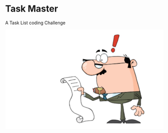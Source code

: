 # Task Master
A Task List coding Challenge 

![image](https://github.com/elbiesmith/taskmaster/blob/main/img/TaskMaster.jpg)
